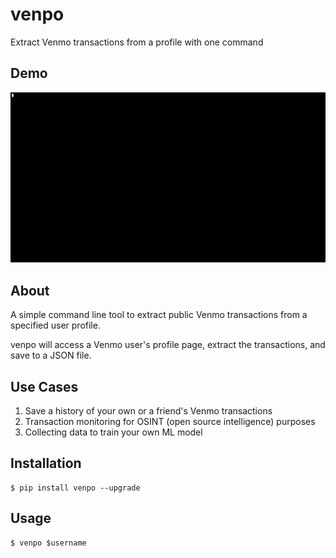 # venpo

Extract Venmo transactions from a profile with one command

## Demo

![](venpo_demo.gif)

## About

A simple command line tool to extract public Venmo transactions from a specified user profile.

venpo will access a Venmo user's profile page, extract the transactions, and save to a JSON file.

## Use Cases

1. Save a history of your own or a friend's Venmo transactions
2. Transaction monitoring for OSINT (open source intelligence) purposes
3. Collecting data to train your own ML model


## Installation

```shell script
$ pip install venpo --upgrade
```

## Usage

```shell script
$ venpo $username
```